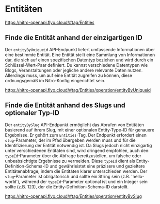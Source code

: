 # Entitäten

https://nitro-openapi.flyo.cloud/#tag/Entities

## Finde die Entität anhand der einzigartigen ID

Der `entityByUniqueid` API-Endpunkt liefert umfassende Informationen über eine bestimmte Entität. Eine Entität stellt eine Sammlung von Informationen dar, die sich auf einen spezifischen Datentyp beziehen und wird durch ein Schlüssel-Wert-Paar definiert. Du kannst verschiedene Datentypen wie Blogs, Veranstaltungen oder jegliche andere relevante Daten nutzen. Allerdings muss, um auf eine Entität zugreifen zu können, diese ordnungsgemäß im Nitro-Konfig eingerichtet sein.

https://nitro-openapi.flyo.cloud/#tag/Entities/operation/entityByUniqueid

## Finde die Entität anhand des Slugs und optionaler Typ-ID

Der `entityBySlug` API-Endpunkt ermöglicht das Abrufen von Entitäten basierend auf ihrem Slug, mit einer optionalen Entity-Type-ID für genauere Ergebnisse. Er gehört zum `Entities`-Tag. Der Endpunkt erfordert einen `slug`-Parameter, der im Pfad übergeben werden muss und für die Identifizierung der Entität notwendig ist. Da Slugs jedoch nicht einzigartig unter verschiedenen Entitäten sind, wird dringend empfohlen, auch den `typeId`-Parameter über die Abfrage bereitzustellen, um falsche oder unbeabsichtigte Ergebnisse zu vermeiden. Diese `typeId` dient als Entity-Definition-Schema-ID und gewährleistet eine präzisere und gezieltere Entitätenabfrage, indem die Entitäten klarer unterschieden werden. Der `slug`-Parameter ist obligatorisch und sollte ein String sein (z.B. 'hello-world'), während der `typeId`-Parameter optional ist und ein Integer sein sollte (z.B. 123), der die Entity-Definition-Schema-ID darstellt.

https://nitro-openapi.flyo.cloud/#tag/Entities/operation/entityBySlug
